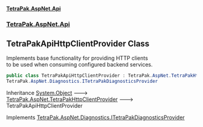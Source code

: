 #### [TetraPak.AspNet.Api](index.md 'index')
### [TetraPak.AspNet.Api](TetraPak_AspNet_Api.md 'TetraPak.AspNet.Api')
## TetraPakApiHttpClientProvider Class
Implements base functionality for providing HTTP clients  
to be used when consuming configured backend services.   
```csharp
public class TetraPakApiHttpClientProvider : TetraPak.AspNet.TetraPakHttpClientProvider,
TetraPak.AspNet.Diagnostics.ITetraPakDiagnosticsProvider
```

Inheritance [System.Object](https://docs.microsoft.com/en-us/dotnet/api/System.Object 'System.Object') &#129106; [TetraPak.AspNet.TetraPakHttpClientProvider](https://docs.microsoft.com/en-us/dotnet/api/TetraPak.AspNet.TetraPakHttpClientProvider 'TetraPak.AspNet.TetraPakHttpClientProvider') &#129106; TetraPakApiHttpClientProvider  

Implements [TetraPak.AspNet.Diagnostics.ITetraPakDiagnosticsProvider](https://docs.microsoft.com/en-us/dotnet/api/TetraPak.AspNet.Diagnostics.ITetraPakDiagnosticsProvider 'TetraPak.AspNet.Diagnostics.ITetraPakDiagnosticsProvider')  
